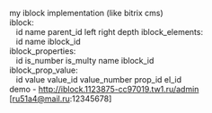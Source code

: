 my iblock implementation (like bitrix cms)    
iblock:  
&nbsp;&nbsp;&nbsp;id name parent_id left right depth 
iblock_elements:  
&nbsp;&nbsp;&nbsp;id name iblock_id  
iblock_properties:  
&nbsp;&nbsp;&nbsp;id is_number is_multy name iblock_id  
iblock_prop_value:  
&nbsp;&nbsp;&nbsp;id value value_id value_number prop_id el_id  
demo - http://iblock.1123875-cc97019.tw1.ru/admin [ru51a4@mail.ru:12345678]

